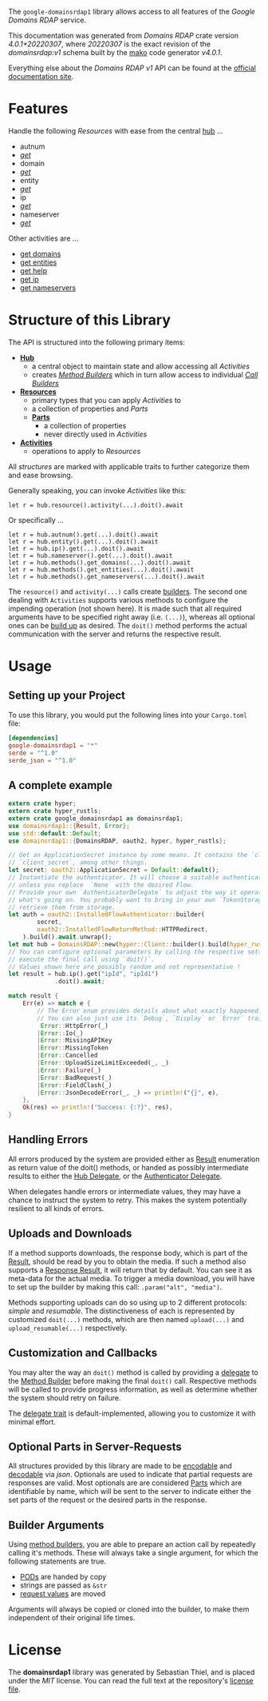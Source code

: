 <!---
DO NOT EDIT !
This file was generated automatically from 'src/generator/templates/api/README.md.mako'
DO NOT EDIT !
-->
The `google-domainsrdap1` library allows access to all features of the *Google Domains RDAP* service.

This documentation was generated from *Domains RDAP* crate version *4.0.1+20220307*, where *20220307* is the exact revision of the *domainsrdap:v1* schema built by the [mako](http://www.makotemplates.org/) code generator *v4.0.1*.

Everything else about the *Domains RDAP* *v1* API can be found at the
[official documentation site](https://developers.google.com/domains/rdap/).
# Features

Handle the following *Resources* with ease from the central [hub](https://docs.rs/google-domainsrdap1/4.0.1+20220307/google_domainsrdap1/DomainsRDAP) ... 

* autnum
 * [*get*](https://docs.rs/google-domainsrdap1/4.0.1+20220307/google_domainsrdap1/api::AutnumGetCall)
* domain
 * [*get*](https://docs.rs/google-domainsrdap1/4.0.1+20220307/google_domainsrdap1/api::DomainGetCall)
* entity
 * [*get*](https://docs.rs/google-domainsrdap1/4.0.1+20220307/google_domainsrdap1/api::EntityGetCall)
* ip
 * [*get*](https://docs.rs/google-domainsrdap1/4.0.1+20220307/google_domainsrdap1/api::IpGetCall)
* nameserver
 * [*get*](https://docs.rs/google-domainsrdap1/4.0.1+20220307/google_domainsrdap1/api::NameserverGetCall)

Other activities are ...

* [get domains](https://docs.rs/google-domainsrdap1/4.0.1+20220307/google_domainsrdap1/api::MethodGetDomainCall)
* [get entities](https://docs.rs/google-domainsrdap1/4.0.1+20220307/google_domainsrdap1/api::MethodGetEntityCall)
* [get help](https://docs.rs/google-domainsrdap1/4.0.1+20220307/google_domainsrdap1/api::MethodGetHelpCall)
* [get ip](https://docs.rs/google-domainsrdap1/4.0.1+20220307/google_domainsrdap1/api::MethodGetIpCall)
* [get nameservers](https://docs.rs/google-domainsrdap1/4.0.1+20220307/google_domainsrdap1/api::MethodGetNameserverCall)



# Structure of this Library

The API is structured into the following primary items:

* **[Hub](https://docs.rs/google-domainsrdap1/4.0.1+20220307/google_domainsrdap1/DomainsRDAP)**
    * a central object to maintain state and allow accessing all *Activities*
    * creates [*Method Builders*](https://docs.rs/google-domainsrdap1/4.0.1+20220307/google_domainsrdap1/client::MethodsBuilder) which in turn
      allow access to individual [*Call Builders*](https://docs.rs/google-domainsrdap1/4.0.1+20220307/google_domainsrdap1/client::CallBuilder)
* **[Resources](https://docs.rs/google-domainsrdap1/4.0.1+20220307/google_domainsrdap1/client::Resource)**
    * primary types that you can apply *Activities* to
    * a collection of properties and *Parts*
    * **[Parts](https://docs.rs/google-domainsrdap1/4.0.1+20220307/google_domainsrdap1/client::Part)**
        * a collection of properties
        * never directly used in *Activities*
* **[Activities](https://docs.rs/google-domainsrdap1/4.0.1+20220307/google_domainsrdap1/client::CallBuilder)**
    * operations to apply to *Resources*

All *structures* are marked with applicable traits to further categorize them and ease browsing.

Generally speaking, you can invoke *Activities* like this:

```Rust,ignore
let r = hub.resource().activity(...).doit().await
```

Or specifically ...

```ignore
let r = hub.autnum().get(...).doit().await
let r = hub.entity().get(...).doit().await
let r = hub.ip().get(...).doit().await
let r = hub.nameserver().get(...).doit().await
let r = hub.methods().get_domains(...).doit().await
let r = hub.methods().get_entities(...).doit().await
let r = hub.methods().get_nameservers(...).doit().await
```

The `resource()` and `activity(...)` calls create [builders][builder-pattern]. The second one dealing with `Activities` 
supports various methods to configure the impending operation (not shown here). It is made such that all required arguments have to be 
specified right away (i.e. `(...)`), whereas all optional ones can be [build up][builder-pattern] as desired.
The `doit()` method performs the actual communication with the server and returns the respective result.

# Usage

## Setting up your Project

To use this library, you would put the following lines into your `Cargo.toml` file:

```toml
[dependencies]
google-domainsrdap1 = "*"
serde = "^1.0"
serde_json = "^1.0"
```

## A complete example

```Rust
extern crate hyper;
extern crate hyper_rustls;
extern crate google_domainsrdap1 as domainsrdap1;
use domainsrdap1::{Result, Error};
use std::default::Default;
use domainsrdap1::{DomainsRDAP, oauth2, hyper, hyper_rustls};

// Get an ApplicationSecret instance by some means. It contains the `client_id` and 
// `client_secret`, among other things.
let secret: oauth2::ApplicationSecret = Default::default();
// Instantiate the authenticator. It will choose a suitable authentication flow for you, 
// unless you replace  `None` with the desired Flow.
// Provide your own `AuthenticatorDelegate` to adjust the way it operates and get feedback about 
// what's going on. You probably want to bring in your own `TokenStorage` to persist tokens and
// retrieve them from storage.
let auth = oauth2::InstalledFlowAuthenticator::builder(
        secret,
        oauth2::InstalledFlowReturnMethod::HTTPRedirect,
    ).build().await.unwrap();
let mut hub = DomainsRDAP::new(hyper::Client::builder().build(hyper_rustls::HttpsConnectorBuilder::new().with_native_roots().https_or_http().enable_http1().enable_http2().build()), auth);
// You can configure optional parameters by calling the respective setters at will, and
// execute the final call using `doit()`.
// Values shown here are possibly random and not representative !
let result = hub.ip().get("ipId", "ipId1")
             .doit().await;

match result {
    Err(e) => match e {
        // The Error enum provides details about what exactly happened.
        // You can also just use its `Debug`, `Display` or `Error` traits
         Error::HttpError(_)
        |Error::Io(_)
        |Error::MissingAPIKey
        |Error::MissingToken
        |Error::Cancelled
        |Error::UploadSizeLimitExceeded(_, _)
        |Error::Failure(_)
        |Error::BadRequest(_)
        |Error::FieldClash(_)
        |Error::JsonDecodeError(_, _) => println!("{}", e),
    },
    Ok(res) => println!("Success: {:?}", res),
}

```
## Handling Errors

All errors produced by the system are provided either as [Result](https://docs.rs/google-domainsrdap1/4.0.1+20220307/google_domainsrdap1/client::Result) enumeration as return value of
the doit() methods, or handed as possibly intermediate results to either the 
[Hub Delegate](https://docs.rs/google-domainsrdap1/4.0.1+20220307/google_domainsrdap1/client::Delegate), or the [Authenticator Delegate](https://docs.rs/yup-oauth2/*/yup_oauth2/trait.AuthenticatorDelegate.html).

When delegates handle errors or intermediate values, they may have a chance to instruct the system to retry. This 
makes the system potentially resilient to all kinds of errors.

## Uploads and Downloads
If a method supports downloads, the response body, which is part of the [Result](https://docs.rs/google-domainsrdap1/4.0.1+20220307/google_domainsrdap1/client::Result), should be
read by you to obtain the media.
If such a method also supports a [Response Result](https://docs.rs/google-domainsrdap1/4.0.1+20220307/google_domainsrdap1/client::ResponseResult), it will return that by default.
You can see it as meta-data for the actual media. To trigger a media download, you will have to set up the builder by making
this call: `.param("alt", "media")`.

Methods supporting uploads can do so using up to 2 different protocols: 
*simple* and *resumable*. The distinctiveness of each is represented by customized 
`doit(...)` methods, which are then named `upload(...)` and `upload_resumable(...)` respectively.

## Customization and Callbacks

You may alter the way an `doit()` method is called by providing a [delegate](https://docs.rs/google-domainsrdap1/4.0.1+20220307/google_domainsrdap1/client::Delegate) to the 
[Method Builder](https://docs.rs/google-domainsrdap1/4.0.1+20220307/google_domainsrdap1/client::CallBuilder) before making the final `doit()` call. 
Respective methods will be called to provide progress information, as well as determine whether the system should 
retry on failure.

The [delegate trait](https://docs.rs/google-domainsrdap1/4.0.1+20220307/google_domainsrdap1/client::Delegate) is default-implemented, allowing you to customize it with minimal effort.

## Optional Parts in Server-Requests

All structures provided by this library are made to be [encodable](https://docs.rs/google-domainsrdap1/4.0.1+20220307/google_domainsrdap1/client::RequestValue) and 
[decodable](https://docs.rs/google-domainsrdap1/4.0.1+20220307/google_domainsrdap1/client::ResponseResult) via *json*. Optionals are used to indicate that partial requests are responses 
are valid.
Most optionals are are considered [Parts](https://docs.rs/google-domainsrdap1/4.0.1+20220307/google_domainsrdap1/client::Part) which are identifiable by name, which will be sent to 
the server to indicate either the set parts of the request or the desired parts in the response.

## Builder Arguments

Using [method builders](https://docs.rs/google-domainsrdap1/4.0.1+20220307/google_domainsrdap1/client::CallBuilder), you are able to prepare an action call by repeatedly calling it's methods.
These will always take a single argument, for which the following statements are true.

* [PODs][wiki-pod] are handed by copy
* strings are passed as `&str`
* [request values](https://docs.rs/google-domainsrdap1/4.0.1+20220307/google_domainsrdap1/client::RequestValue) are moved

Arguments will always be copied or cloned into the builder, to make them independent of their original life times.

[wiki-pod]: http://en.wikipedia.org/wiki/Plain_old_data_structure
[builder-pattern]: http://en.wikipedia.org/wiki/Builder_pattern
[google-go-api]: https://github.com/google/google-api-go-client

# License
The **domainsrdap1** library was generated by Sebastian Thiel, and is placed 
under the *MIT* license.
You can read the full text at the repository's [license file][repo-license].

[repo-license]: https://github.com/Byron/google-apis-rsblob/main/LICENSE.md

